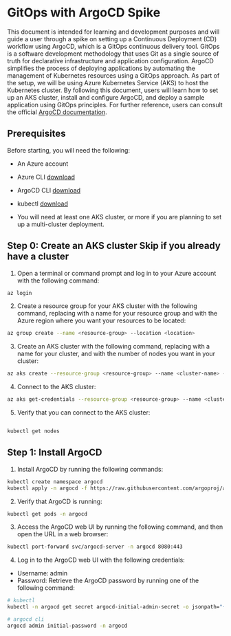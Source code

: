 # GitOps with ArgoCD Spike

This document is intended for learning and development purposes and will guide a user through a spike on setting up a Continuous Deployment (CD) workflow using ArgoCD, which is a GitOps continuous delivery tool. GitOps is a software development methodology that uses Git as a single source of truth for declarative infrastructure and application configuration. ArgoCD simplifies the process of deploying applications by automating the management of Kubernetes resources using a GitOps approach. As part of the setup, we will be using Azure Kubernetes Service (AKS) to host the Kubernetes cluster. By following this document, users will learn how to set up an AKS cluster, install and configure ArgoCD, and deploy a sample application using GitOps principles. For further reference, users can consult the official [ArgoCD documentation](https://argoproj.github.io/argo-cd/).

## Prerequisites

Before starting, you will need the following:

- An Azure account
- Azure CLI [download](https://docs.microsoft.com/en-us/cli/azure/install-azure-cli?view=azure-cli-latest)
- ArgoCD CLI [download](https://argo-cd.readthedocs.io/en/stable/cli_installation/)
- kubectl [download](https://kubernetes.io/docs/tasks/tools/install-kubectl-linux/)

- You will need at least one AKS cluster, or more if you are planning to set up a multi-cluster deployment.

## Step 0: Create an AKS cluster **Skip if you already have a cluster** 

1. Open a terminal or command prompt and log in to your Azure account with the following command:

```bash
az login
```

2. Create a resource group for your AKS cluster with the following command, replacing <resource-group> with a name for your resource group and <location> with the Azure region where you want your resources to be located:

```bash
az group create --name <resource-group> --location <location>
```

3. Create an AKS cluster with the following command, replacing <cluster-name> with a name for your cluster, and <node-count> with the number of nodes you want in your cluster:

```bash
az aks create --resource-group <resource-group> --name <cluster-name> --node-count <node-count> --enable-addons monitoring --generate-ssh-keys
```

4. Connect to the AKS cluster:

```bash
az aks get-credentials --resource-group <resource-group> --name <cluster-name>
```

5. Verify that you can connect to the AKS cluster:

```bash

kubectl get nodes

```


## Step 1:  Install ArgoCD

1. Install ArgoCD by running the following commands:

```bash
kubectl create namespace argocd
kubectl apply -n argocd -f https://raw.githubusercontent.com/argoproj/argo-cd/stable/manifests/install.yaml
```

2. Verify that ArgoCD is running:

```bash
kubectl get pods -n argocd
```

3. Access the ArgoCD web UI by running the following command, and then open the URL in a web browser:

```bash
kubectl port-forward svc/argocd-server -n argocd 8080:443
```

4. Log in to the ArgoCD web UI with the following credentials:
- Username: admin
- Password: Retrieve the ArgoCD password by running one of the following command:

```bash
# kubectl
kubectl -n argocd get secret argocd-initial-admin-secret -o jsonpath="{.data.password}" | base64 -d

# argocd cli
argocd admin initial-password -n argocd
```

